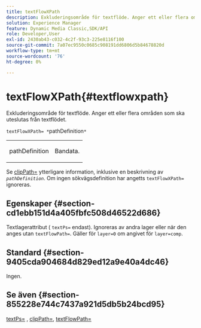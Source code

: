 ```yaml
---
title: textFlowXPath
description: Exkluderingsområde för textflöde. Anger ett eller flera områden som ska uteslutas från textflödet.
solution: Experience Manager
feature: Dynamic Media Classic,SDK/API
role: Developer,User
exl-id: 2430ab43-c032-4c2f-93c3-225e8116f100
source-git-commit: 7a07ec9550c0685c908191dd6806d5b84678820d
workflow-type: tm+mt
source-wordcount: '76'
ht-degree: 0%

---
```


# textFlowXPath{#textflowxpath}

Exkluderingsområde för textflöde. Anger ett eller flera områden som ska uteslutas från textflödet.

`textFlowXPath= *`pathDefinition`*`

<table id="simpletable_7E0EA48AEBB5426CBE948FCA18882C66"> 
 <tr class="strow"> 
  <td class="stentry"> <p><span class="varname"> pathDefinition</span> </p> </td> 
  <td class="stentry"> <p>Bandata. </p></td> 
 </tr> 
</table>

Se [clipPath=](../../../../../is-api/http-ref/image-serving-api-ref/c-http-protocol-reference/c-command-reference/r-clippath.md#reference-8139b1b52dc54749b51b109521ddf83d) ytterligare information, inklusive en beskrivning av *`pathDefinition`*. Om ingen sökvägsdefinition har angetts `textFlowXPath=` ignoreras.

## Egenskaper {#section-cd1ebb151d4a405fbfc508d46522d686}

Textlagerattribut ( `textPs=` endast). Ignoreras av andra lager eller när den anges utan `textFlowPath=`. Gäller för `layer=0` om angivet för `layer=comp`.

## Standard {#section-9405cda904684d829ed12a9e40a4dc46}

Ingen.

## Se även {#section-855228e744c7437a921d5db5b24bcd95}

[textPs=](../../../../../is-api/http-ref/image-serving-api-ref/c-http-protocol-reference/c-command-reference/r-textps.md#reference-4209a2a6169f44278da2647cfb0cd767) , [clipPath=](../../../../../is-api/http-ref/image-serving-api-ref/c-http-protocol-reference/c-command-reference/r-clippath.md#reference-8139b1b52dc54749b51b109521ddf83d), [textFlowPath=](../../../../../is-api/http-ref/image-serving-api-ref/c-http-protocol-reference/c-command-reference/r-textflowpath.md#reference-0b8d9493d71342f0b6a64a6d221584ef)

